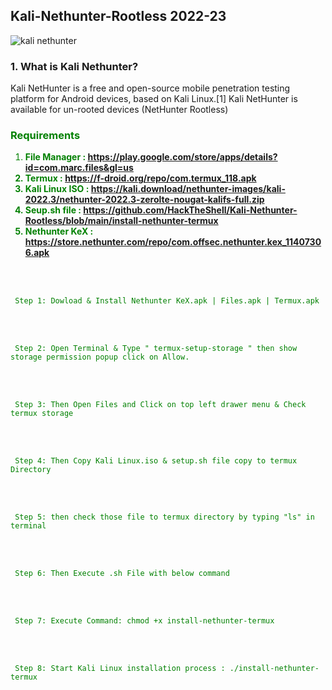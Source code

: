 <h2>Kali-Nethunter-Rootless 2022-23</h2>

![kali nethunter](https://user-images.githubusercontent.com/112896690/192473708-5ea562e9-a507-47c7-b740-e986946bd6c6.png)




<H3> 1. What is Kali Nethunter? </h3>
 <P> Kali NetHunter is a free and open-source mobile penetration testing platform for Android devices, based on Kali Linux.[1] Kali NetHunter is available for un-rooted devices (NetHunter Rootless) </p>

<h3> <font color="green"> Requirements </h3>

1. <B> File Manager : https://play.google.com/store/apps/details?id=com.marc.files&gl=us
2. Termux : https://f-droid.org/repo/com.termux_118.apk
3. Kali Linux ISO : https://kali.download/nethunter-images/kali-2022.3/nethunter-2022.3-zerolte-nougat-kalifs-full.zip
4. Seup.sh file : https://github.com/HackTheShell/Kali-Nethunter-Rootless/blob/main/install-nethunter-termux
5. Nethunter KeX : https://store.nethunter.com/repo/com.offsec.nethunter.kex_11407306.apk
</b>

<br>
<br>
     
     Step 1: Dowload & Install Nethunter KeX.apk | Files.apk | Termux.apk
<br>
<br> 
     
     Step 2: Open Terminal & Type " termux-setup-storage " then show storage permission popup click on Allow.
<br>
<br>

     Step 3: Then Open Files and Click on top left drawer menu & Check termux storage
<br>
<br>
 
     Step 4: Then Copy Kali Linux.iso & setup.sh file copy to termux Directory
<br>
<br>
     
     
     Step 5: then check those file to termux directory by typing "ls" in terminal
     
<br>
<br>

     Step 6: Then Execute .sh File with below command
<br>
<br>

     Step 7: Execute Command: chmod +x install-nethunter-termux
<br>
<br>
     
     Step 8: Start Kali Linux installation process : ./install-nethunter-termux
   
 
 <BR>

